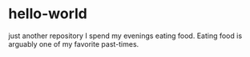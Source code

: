 # hello-world
just another repository
I spend my evenings eating food. Eating food is arguably one of my favorite past-times.
